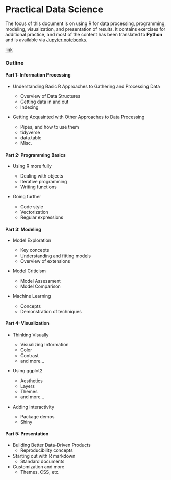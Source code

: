 # Practical Data Science

The focus of this document is on using R for data processing, programming, modeling, visualization, and presentation of results. It contains exercises for additional practice, and most of the content has been translated to **Python** and is available via [Jupyter notebooks](https://github.com/m-clark/data-processing-and-visualization/tree/master/jupyter_notebooks).

[link](https://m-clark.github.io/data-processing-and-visualization)


### Outline

#### Part 1: Information Processing

-  Understanding Basic R Approaches to Gathering and Processing Data
    - Overview of Data Structures
    - Getting data in and out
    - Indexing

-   Getting Acquainted with Other Approaches to Data Processing
    - Pipes, and how to use them
    - tidyverse
    - data.table
    - Misc.

#### Part 2: Programming Basics

-  Using R more fully
    - Dealing with objects
    - Iterative programming
    - Writing functions

-  Going further
    - Code style
    - Vectorization 
    - Regular expressions


#### Part 3: Modeling

-  Model Exploration
    - Key concepts
    - Understanding and fitting models
    - Overview of extensions

-  Model Criticism
    - Model Assessment
    - Model Comparison

-  Machine Learning 
    - Concepts
    - Demonstration of techniques


#### Part 4: Visualization

-  Thinking Visually
    - Visualizing Information
    - Color
    - Contrast
    - and more...

-  Using ggplot2
    - Aesthetics
    - Layers
    - Themes
    - and more...

-  Adding Interactivity
    - Package demos
    - Shiny


#### Part 5: Presentation

- Building Better Data-Driven Products
    - Reproducibility concepts
- Starting out with R markdown
    - Standard documents
- Customization and more
    - Themes, CSS, etc.

